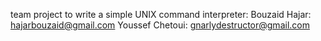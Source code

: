 team project to write a simple UNIX command interpreter:
Bouzaid Hajar: <hajarbouzaid@gmail.com>
Youssef Chetoui: <gnarlydestructor@gmail.com>
